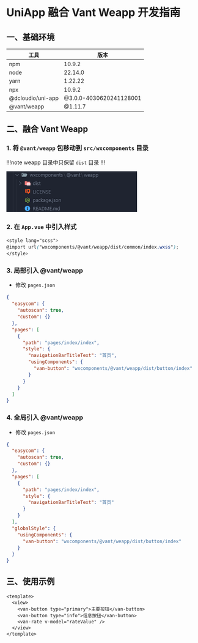 # UniApp 融合 Vant Weapp 开发指南

## 一、基础环境

| 工具              | 版本                         |
| ----------------- | ---------------------------- |
| npm               | 10.9.2                       |
| node              | 22.14.0                      |
| yarn              | 1.22.22                      |
| npx               | 10.9.2                       |
| @dcloudio/uni-app | @3.0.0-4030620241128001      |
| @vant/weapp       | @1.11.7                      |

## 二、融合 Vant Weapp

### 1. 将 `@vant/weapp` 包移动到 `src/wxcomponents` 目录

!!!note
weapp 目录中只保留 `dist` 目录
!!!

![wxcomponents 目录结构](./Uniapp-VantWeapp-image/wxcomponents.png)

### 2. 在 `App.vue` 中引入样式

```scss
<style lang="scss">
@import url("wxcomponents/@vant/weapp/dist/common/index.wxss");
</style>
```

### 3. 局部引入 @vant/weapp

- 修改 `pages.json`

```json
{
  "easycom": {
    "autoscan": true,
    "custom": {}
  },
  "pages": [
    {
      "path": "pages/index/index",
      "style": {
        "navigationBarTitleText": "首页",
        "usingComponents": {
          "van-button": "wxcomponents/@vant/weapp/dist/button/index"
        }
      }
    }
  ]
}
```

### 4. 全局引入 @vant/weapp

- 修改 `pages.json`

```json
{
  "easycom": {
    "autoscan": true,
    "custom": {}
  },
  "pages": [
    {
      "path": "pages/index/index",
      "style": {
        "navigationBarTitleText": "首页"
      }
    }
  ],
  "globalStyle": {
    "usingComponents": {
      "van-button": "wxcomponents/@vant/weapp/dist/button/index"
    }
  }
}
```

## 三、使用示例

```vue
<template>
  <view>
    <van-button type="primary">主要按钮</van-button>
    <van-button type="info">信息按钮</van-button>
    <van-rate v-model="rateValue" />
  </view>
</template>
```
